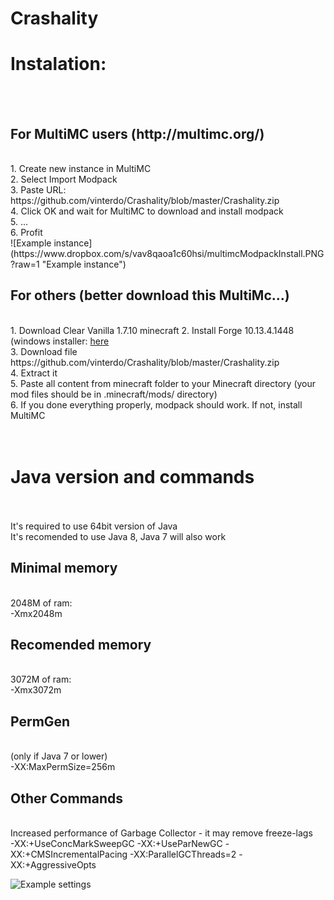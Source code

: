 # Crashality

<h1>Instalation:</h1> <br/><br/>

<h2>For MultiMC users (http://multimc.org/)</h2> <br/>
1. Create new instance in MultiMC<br/>
2. Select Import Modpack<br/>
3. Paste URL: https://github.com/vinterdo/Crashality/blob/master/Crashality.zip<br/>
4. Click OK and wait for MultiMC to download and install modpack<br/>
5. ...<br/>
6. Profit<br/>
![Example instance](https://www.dropbox.com/s/vav8qaoa1c60hsi/multimcModpackInstall.PNG?raw=1 "Example instance")
</br>
<h2>For others (better download this MultiMc...)</h2> <br/>
1. Download Clear Vanilla 1.7.10 minecraft
2. Install Forge 10.13.4.1448 (windows installer: <a href=http://adfoc.us/serve/sitelinks/?id=271228&url=http://files.minecraftforge.net/maven/net/minecraftforge/forge/1.7.10-10.13.4.1448-1.7.10/forge-1.7.10-10.13.4.1448-1.7.10-installer-win.exe> here </a><br/>
3. Download file https://github.com/vinterdo/Crashality/blob/master/Crashality.zip<br/>
4. Extract it <br/>
5. Paste all content from minecraft folder to your Minecraft directory (your mod files should be in .minecraft/mods/ directory) <br/>
6. If you done everything properly, modpack should work. If not, install MultiMC </br>
<br/>
<br/>
<h1> Java version and commands</h1><br/><br/>
It's required to use 64bit version of Java<br/>
It's recomended to use Java 8, Java 7 will also work<br/>
<h2> Minimal memory </h2><br/>
2048M of ram: <br/>
-Xmx2048m <br/>
<h2> Recomended memory </h2><br/>
3072M of ram: <br/>
-Xmx3072m <br/>
<h2> PermGen </h2><br/>
(only if Java 7 or lower) <br/>
-XX:MaxPermSize=256m <br/>
<h2> Other Commands</h2><br/>
Increased performance of Garbage Collector - it may remove freeze-lags <br/>
-XX:+UseConcMarkSweepGC -XX:+UseParNewGC -XX:+CMSIncrementalPacing -XX:ParallelGCThreads=2 -XX:+AggressiveOpts </br>

![Example settings](https://www.dropbox.com/s/rm56v2benjqlyqb/multimcModpackInstall2.PNG?raw=1 "Example settings")
